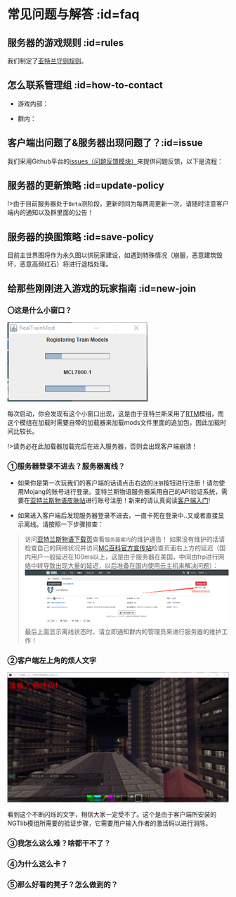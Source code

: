 # 常见问题与解答 :id=faq

## 服务器的游戏规则 :id=rules

我们制定了[亚特兰守则规则](welcome/rules.md)。

## 怎么联系管理组 :id=how-to-contact

- 游戏内部：

- 群内：



## 客户端出问题了&服务器出现问题了？:id=issue

我们采用Github平台的[issues（问题反馈模块）](https://github.com/Kamikuz/Atorasumonogatarito/issues)来提供问题反馈，以下是流程：

>

## 服务器的更新策略 :id=update-policy

!>由于目前服务器处于`Beta`测阶段，更新时间为每两周更新一次，请随时注意客户端内的通知以及群里面的公告！

## 服务器的换图策略 :id=save-policy

目前主世界图将作为永久图以供玩家建设，如遇到特殊情况（崩服，恶意建筑毁坏，恶意高频红石）将进行退档处理。

## 给那些刚刚进入游戏的玩家指南 :id=new-join

### 〇这是什么小窗口？

![rtm](assets/images/client/rtm.png)

每次启动，你会发现有这个小窗口出现，这是由于亚特兰斯采用了[RTM](mods/rtm.md)模组，而这个模组在加载时需要自带的加载器来加载mods文件里面的追加包，因此加载时间比较长。

!>请务必在此加载器加载完后在进入服务器，否则会出现客户端崩溃！

### ①服务器登录不进去？服务器离线？

- 如果你是第一次玩我们的客户端的话请点击右边的`注册`按钮进行注册！请勿使用Mojang的账号进行登录。亚特兰斯物语服务器采用自己的API验证系统，需要在[亚特兰斯物语皮肤站](https://mc.kamikuz.cn)进行账号注册！新来的请认真阅读[客户端入门](welcom/client.md)!

- 如果进入客户端后发现服务器登录不进去，一直卡死在登录中..又或者直接显示离线。请按照一下步骤排查：

>访问[亚特兰斯物语下载页](download.html)查看`服务器案内`的维护通告！
>如果没有维护的话请检查自己的网络状况并访问[MC百科官方宣传站](https://play.mcmod.cn/sv20182663.html)检查页面右上方的延迟（国内用户一般延迟在100ms以上，这是由于服务器在美国，中间由frp进行网络中转导致出现大量的延迟，以后准备在国内使用云主机来解决问题）：
![ping](assets/images/client/ping.png)
>最后上面显示离线状态时，请立即通知群内的管理员来进行服务器的维护工作！

### ②客户端左上角的烦人文字

![ngt](assets/images/client/ngt.png)

看到这个不断闪烁的文字，相信大家一定受不了。这个是由于客户端所安装的NGTlib模组所需要的验证步骤，它需要用户输入作者的激活码以进行消除。


### ③我怎么这么难？啥都干不了？

### ④为什么这么卡？

### ⑤那么好看的凳子？怎么做到的？
